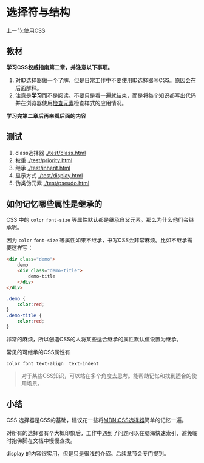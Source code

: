 # 选择符与结构

上一节:[使用CSS](../use-css/README.md)

## 教材

**学习CSS权威指南第二章，并注意以下事项。**

1. 对ID选择器做一个了解，但是日常工作中不要使用ID选择器写CSS。原因会在后面解释。
2. 注意是**学习**而不是阅读。不要只是看一遍就结束，而是将每个知识都写出代码并在浏览器使用[检查元素](http://www.cnblogs.com/zhangchenliang/p/4143225.html)检查样式的应用情况。


**学习完第二章后再来看后面的内容**

## 测试

1. class选择器 [./test/class.html](./test/class.html)
2. 权重 [./test/priority.html](./test/priority.html)
3. 继承 [./test/inherit.html](./test/inherit.html)
4. 显示方式 [./test/display.html](./text/display.html)
5. 伪类伪元素 [./test/pseudo.html](./test/pseudo.html)


## 如何记忆哪些属性是继承的

CSS 中的 `color` `font-size` 等属性默认都是继承自父元素。那么为什么他们会继承呢。

因为 `color` `font-size` 等属性如果不继承，书写CSS会非常麻烦。比如不继承需要这样写：

````html
<div class="demo">
    demo
    <div class="demo-title">
        demo-title
    </div>
</div>
````
````css
.demo {
    color:red;
}
.demo-title {
    color:red;
}
````

非常的麻烦，所以创造CSS的人将某些适合继承的属性默认值设置为继承。

常见的可继承的CSS属性有

```
color font text-align  text-indent
```

> 对于某些CSS知识，可以站在多个角度去思考。能帮助记忆和找到适合的使用场景。

## 小结

CSS 选择器是CSS的基础，建议花一些将[MDN:CSS选择器](https://developer.mozilla.org/zh-CN/docs/Web/CSS/Reference#选择器)简单的记忆一遍。

对所有的选择器有个大概印象后，工作中遇到了问题可以在脑海快速索引，避免临时抱佛脚在文档中慢慢查找。

display 的内容很实用，但是只是很浅的介绍。后续章节会专门提到。
